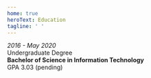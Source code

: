 ```yaml
---
home: true
heroText: Education
tagline: ' '
---
```


*2016 - May 2020*<br>
Undergraduate Degree<br>
**Bachelor of Science in Information Technology**<br>
GPA 3.03 (pending)<br> 